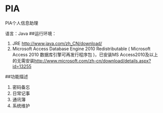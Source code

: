 PIA
===
PIA个人信息助理

语言：Java
##运行环境：

 1. JRE <http://www.java.com/zh_CN/download/>
 2.  Microsoft Access Database Engine 2010 Redistributable ( Microsoft Access 2010 数据库引擎可再发行程序包 )，已安装MS Access2010及以上的无需安装<http://www.microsoft.com/zh-cn/download/details.aspx?id=13255>

##功能描述
1. 密码备忘
2. 日常记事
3. 通讯簿
4. 系统维护

